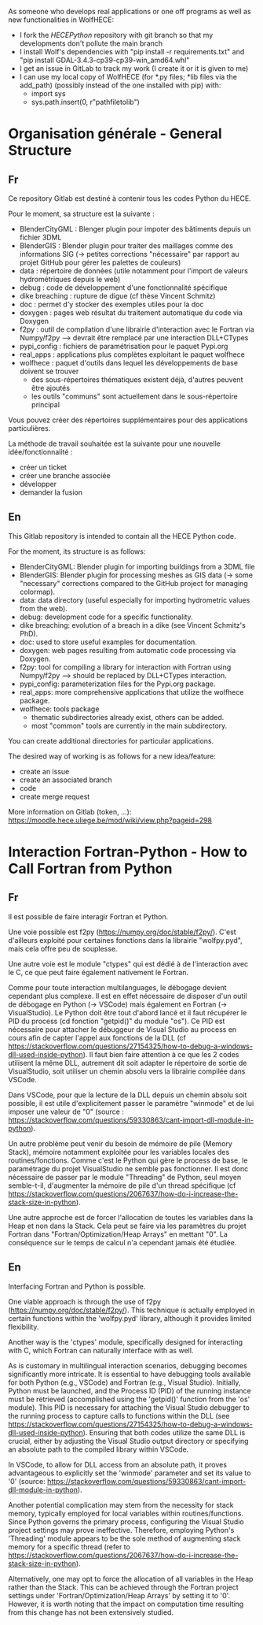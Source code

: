 As someone who develops real applications or one off programs as well as new functionalities in WolfHECE:
	
- I fork the *HECEPython* repository with git branch so that my developments don't pollute the main branch
- I install Wolf's dependencies with "pip install -r requirements.txt" and "pip install GDAL-3.4.3-cp39-cp39-win_amd64.whl"
- I get an issue in GitLab to track my work (I create it or it is given to me)
- I can use my local copy of WolfHECE (for *.py files; *lib files via the add_path)  (possibly instead of the one installed with pip) with:
    - import sys
    - sys.path.insert(0, r"pathfiletolib")

<h1> Organisation générale - General Structure</h1>
<h2>Fr</h2>

Ce repository Gitlab est destiné à contenir tous les codes Python du HECE.
 
Pour le moment, sa structure est la suivante :
	
- BlenderCityGML : Blenger plugin pour impoter des bâtiments depuis un fichier 3DML
- BlenderGIS : Blender plugin pour traiter des maillages comme des informations SIG (-> petites corrections "nécessaire" par rapport au projet GitHub pour gérer les palettes de couleurs)
- data : répertoire de données (utile notamment pour l'import de valeurs hydrométriques depuis le web)
- debug : code de développement d'une fonctionnalité spécifique
- dike breaching : rupture de digue (cf thèse Vincent Schmitz)
- doc : permet d'y stocker des exemples utiles pour la doc
- doxygen : pages web résultat du traitement automatique du code via Doxygen
- f2py : outil de compilation d'une librairie d'interaction avec le Fortran via Numpy/f2py --> devrait être remplacé par une interaction DLL+CTypes
- pypi_config : fichiers de paramétrisation pour le paquet Pypi.org
- real_apps : applications plus complètes exploitant le paquet wolfhece
- wolfhece : paquet d'outils dans lequel les développements de base doivent se trouver
   - des sous-répertoires thématiques existent déjà, d'autres peuvent être ajoutés	
   - les outils "communs" sont actuellement dans le sous-répertoire principal

Vous pouvez créer des répertoires supplémentaires pour des applications particulières.

La méthode de travail souhaitée est la suivante pour une nouvelle idée/fonctionnalité :
 - créer un ticket
 - créer une branche associée
 - développer
 - demander la fusion

<h2>En</h2>

This Gitlab repository is intended to contain all the HECE Python code.
 
For the moment, its structure is as follows:
	
 - BlenderCityGML: Blender plugin for importing buildings from a 3DML file
 - BlenderGIS: Blender plugin for processing meshes as GIS data (-> some "necessary" corrections compared to the GitHub project for managing colormap).
 - data: data directory (useful especially for importing hydrometric values from the web).
 - debug: development code for a specific functionality.
 - dike breaching: evolution of a breach in a dike (see Vincent Schmitz's PhD).
 - doc: used to store useful examples for documentation.
 - doxygen: web pages resulting from automatic code processing via Doxygen.
 - f2py: tool for compiling a library for interaction with Fortran using Numpy/f2py --> should be replaced by DLL+CTypes interaction.
 - pypi_config: parameterization files for the Pypi.org package.
 - real_apps: more comprehensive applications that utilize the wolfhece package.
 - wolfhece: tools package
   - thematic subdirectories already exist, others can be added.
   - most "common" tools are currently in the main subdirectory.

You can create additional directories for particular applications.

The desired way of working is as follows for a new idea/feature:
 - create an issue
 - create an associated branch
 - code
 - create merge request

 More information on Gitlab (token, ...): https://moodle.hece.uliege.be/mod/wiki/view.php?pageid=298

 <h1>Interaction Fortran-Python - How to Call Fortran from Python </h1>

<h2>Fr</h2>
Il est possible de faire interagir Fortran et Python.

Une voie possible est f2py (https://numpy.org/doc/stable/f2py/). C'est d'ailleurs exploité pour certaines fonctions dans la librairie "wolfpy.pyd", mais cela offre peu de souplesse.

Une autre voie est le module "ctypes" qui est dédié à de l'interaction avec le C, ce que peut faire également nativement le Fortran. 

Comme pour toute interaction multilanguages, le débogage devient cependant plus complexe. Il est en effet nécessaire de disposer d'un outil de débogage en Python (-> VSCode) mais également en Fortran (-> VisualStudio). Le Python doit être tout d'abord lancé et il faut récupérer le PID du process (cd fonction "getpid()" du module "os"). Ce PID est nécessaire pour attacher le débuggeur de Visual Studio au process en cours afin de capter l'appel aux fonctions de la DLL (cf https://stackoverflow.com/questions/27154325/how-to-debug-a-windows-dll-used-inside-python). Il faut bien faire attention à ce que les 2 codes utilisent la même DLL, autrement dit soit adapter le répertoire de sortie de VisualStudio, soit utiliser un chemin absolu vers la librairie compilée dans VSCode.

Dans VSCode, pour que la lecture de la DLL depuis un chemin absolu soit possible, il est utile d'explicitement passer le paramètre "winmode" et de lui imposer une valeur de "0" (source : https://stackoverflow.com/questions/59330863/cant-import-dll-module-in-python).

Un autre problème peut venir du besoin de mémoire de pile (Memory Stack), mémoire notamment exploitée pour les variables locales des routines/fonctions. Comme c'est le Python qui gère le process de base, le paramétrage du projet VisualStudio ne semble pas fonctionner. Il est donc nécessaire de passer par le module "Threading" de Python, seul moyen semble-t-il, d'augmenter la mémoire de pile d'un thread spécifique (cf https://stackoverflow.com/questions/2067637/how-do-i-increase-the-stack-size-in-python).

Une autre approche est de forcer l'allocation de toutes les variables dans la Heap et non dans la Stack. Cela peut se faire via les paramètres du projet Fortran dans "Fortran/Optimization/Heap Arrays" en mettant "0". La conséquence sur le temps de calcul n'a cependant jamais été étudiée.

<h2>En</h2>
Interfacing Fortran and Python is possible.

One viable approach is through the use of f2py (https://numpy.org/doc/stable/f2py/). This technique is actually employed in certain functions within the 'wolfpy.pyd' library, although it provides limited flexibility.

Another way is the 'ctypes' module, specifically designed for interacting with C, which Fortran can naturally interface with as well.

As is customary in multilingual interaction scenarios, debugging becomes significantly more intricate. It is essential to have debugging tools available for both Python (e.g., VSCode) and Fortran (e.g., Visual Studio). Initially, Python must be launched, and the Process ID (PID) of the running instance must be retrieved (accomplished using the 'getpid()' function from the 'os' module). This PID is necessary for attaching the Visual Studio debugger to the running process to capture calls to functions within the DLL (see https://stackoverflow.com/questions/27154325/how-to-debug-a-windows-dll-used-inside-python). Ensuring that both codes utilize the same DLL is crucial, either by adjusting the Visual Studio output directory or specifying an absolute path to the compiled library within VSCode.

In VSCode, to allow for DLL access from an absolute path, it proves advantageous to explicitly set the 'winmode' parameter and set its value to '0' (source: https://stackoverflow.com/questions/59330863/cant-import-dll-module-in-python).

Another potential complication may stem from the necessity for stack memory, typically employed for local variables within routines/functions. Since Python governs the primary process, configuring the Visual Studio project settings may prove ineffective. Therefore, employing Python's 'Threading' module appears to be the sole method of augmenting stack memory for a specific thread (refer to https://stackoverflow.com/questions/2067637/how-do-i-increase-the-stack-size-in-python).

Alternatively, one may opt to force the allocation of all variables in the Heap rather than the Stack. This can be achieved through the Fortran project settings under 'Fortran/Optimization/Heap Arrays' by setting it to '0'. However, it is worth noting that the impact on computation time resulting from this change has not been extensively studied.
